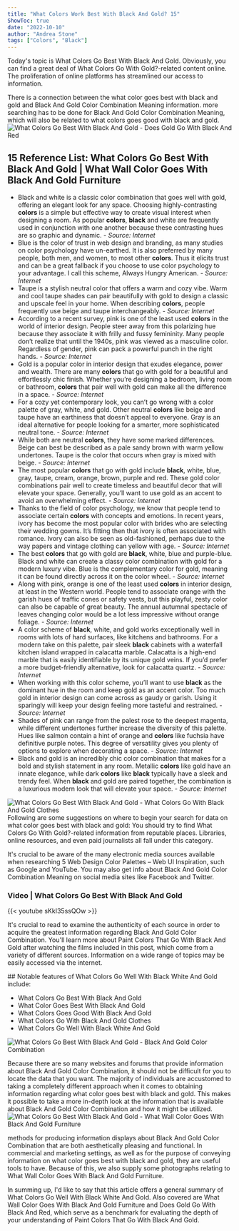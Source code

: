 ```yaml
---
title: "What Colors Work Best With Black And Gold? 15"
ShowToc: true 
date: "2022-10-10"
author: "Andrea Stone" 
tags: ["Colors", "Black"]
---
```


Today's topic is What Colors Go Best With Black And Gold. Obviously, you can find a great deal of What Colors Go With Gold?-related content online. The proliferation of online platforms has streamlined our access to information.

There is a connection between the what color goes best with black and gold and Black And Gold Color Combination Meaning information. more searching has to be done for Black And Gold Color Combination Meaning, which will also be related to what colors goes good with black and gold.
<img loading="lazy" src="http://greatinspire.com/wp-content/uploads/2015/08/Lovely-Metallic-Nail-Polish-Ideas-45.jpg" onerror="this.onerror=null;this.src='https://blogger.googleusercontent.com/img/a/AVvXsEhe7F7TRXHtjiKvHb5vS7DmnxvpHiDyoYyYvm1nHB3Qp2_w3BnM6A2eq4v7FYxCC9bfZt3a9vIMtAYEKUiaDQbHMg-ViyGmRIj39MLp0bGFfgfYw1Dc9q_H-T0wiTm3l0Uq42dETrN9eC8aGJ9_IORZsxST1AcLR7np1koOfcc7tnHa4S8Mwz_xD9d0=s16000';" alt="What Colors Go Best With Black And Gold - Does Gold Go With Black And Red" >

## 15 Reference List: What Colors Go Best With Black And Gold | What Wall Color Goes With Black And Gold Furniture
-   Black and white is a classic color combination that goes well with gold, offering an elegant look for any space. Choosing highly-contrasting **colors** is a simple but effective way to create visual interest when designing a room. As popular **colors**, **black** and white are frequently used in conjunction with one another because these contrasting hues are so graphic and dynamic. - <cite>Source: Internet</cite>
-   Blue is the color of trust in web design and branding, as many studies on color psychology have un-earthed. It is also preferred by many people, both men, and women, to most other **colors**. Thus it elicits trust and can be a great fallback if you choose to use color psychology to your advantage. I call this scheme, Always Hungry American. - <cite>Source: Internet</cite>
-   Taupe is a stylish neutral color that offers a warm and cozy vibe. Warm and cool taupe shades can pair beautifully with gold to design a classic and upscale feel in your home. When describing **colors**, people frequently use beige and taupe interchangeably. - <cite>Source: Internet</cite>
-   According to a recent survey, pink is one of the least used **colors** in the world of interior design. People steer away from this polarizing hue because they associate it with frilly and fussy femininity. Many people don’t realize that until the 1940s, pink was viewed as a masculine color. Regardless of gender, pink can pack a powerful punch in the right hands. - <cite>Source: Internet</cite>
-   Gold is a popular color in interior design that exudes elegance, power and wealth. There are many **colors** that go with gold for a beautiful and effortlessly chic finish. Whether you’re designing a bedroom, living room or bathroom, **colors** that pair well with gold can make all the difference in a space. - <cite>Source: Internet</cite>
-   For a cozy yet contemporary look, you can’t go wrong with a color palette of gray, white, and gold. Other neutral **colors** like beige and taupe have an earthiness that doesn’t appeal to everyone. Gray is an ideal alternative for people looking for a smarter, more sophisticated neutral tone. - <cite>Source: Internet</cite>
-   While both are neutral **colors**, they have some marked differences. Beige can best be described as a pale sandy brown with warm yellow undertones. Taupe is the color that occurs when gray is mixed with beige. - <cite>Source: Internet</cite>
-   The most popular **colors** that go with gold include **black**, white, blue, gray, taupe, cream, orange, brown, purple and red. These gold color combinations pair well to create timeless and beautiful decor that will elevate your space. Generally, you’ll want to use gold as an accent to avoid an overwhelming effect. - <cite>Source: Internet</cite>
-   Thanks to the field of color psychology, we know that people tend to associate certain **colors** with concepts and emotions. In recent years, ivory has become the most popular color with brides who are selecting their wedding gowns. It’s fitting then that ivory is often associated with romance. Ivory can also be seen as old-fashioned, perhaps due to the way papers and vintage clothing can yellow with age. - <cite>Source: Internet</cite>
-   The best **colors** that go with gold are **black**, white, blue and purple-blue. Black and white can create a classy color combination with gold for a modern luxury vibe. Blue is the complementary color for gold, meaning it can be found directly across it on the color wheel. - <cite>Source: Internet</cite>
-   Along with pink, orange is one of the least used **colors** in interior design, at least in the Western world. People tend to associate orange with the garish hues of traffic cones or safety vests, but this playful, zesty color can also be capable of great beauty. The annual autumnal spectacle of leaves changing color would be a lot less impressive without orange foliage. - <cite>Source: Internet</cite>
-   A color scheme of **black**, white, and gold works exceptionally well in rooms with lots of hard surfaces, like kitchens and bathrooms. For a modern take on this palette, pair sleek **black** cabinets with a waterfall kitchen island wrapped in calacatta marble. Calacatta is a high-end marble that is easily identifiable by its unique gold veins. If you’d prefer a more budget-friendly alternative, look for calacatta quartz. - <cite>Source: Internet</cite>
-   When working with this color scheme, you’ll want to use **black** as the dominant hue in the room and keep gold as an accent color. Too much gold in interior design can come across as gaudy or garish. Using it sparingly will keep your design feeling more tasteful and restrained. - <cite>Source: Internet</cite>
-   Shades of pink can range from the palest rose to the deepest magenta, while different undertones further increase the diversity of this palette. Hues like salmon contain a hint of orange and **colors** like fuchsia have definitive purple notes. This degree of versatility gives you plenty of options to explore when decorating a space. - <cite>Source: Internet</cite>
-   Black and gold is an incredibly chic color combination that makes for a bold and stylish statement in any room. Metallic **colors** like gold have an innate elegance, while dark **colors** like **black** typically have a sleek and trendy feel. When **black** and gold are paired together, the combination is a luxurious modern look that will elevate your space. - <cite>Source: Internet</cite>


<img loading="lazy" src="https://pic.cakesdecor.com/m/nauzrd8a3q3zwoprlqoh.jpg" onerror="this.onerror=null;this.src='https://blogger.googleusercontent.com/img/a/AVvXsEhe7F7TRXHtjiKvHb5vS7DmnxvpHiDyoYyYvm1nHB3Qp2_w3BnM6A2eq4v7FYxCC9bfZt3a9vIMtAYEKUiaDQbHMg-ViyGmRIj39MLp0bGFfgfYw1Dc9q_H-T0wiTm3l0Uq42dETrN9eC8aGJ9_IORZsxST1AcLR7np1koOfcc7tnHa4S8Mwz_xD9d0=s16000';" alt="What Colors Go Best With Black And Gold - What Colors Go With Black And Gold Clothes" >
Following are some suggestions on where to begin your search for data on what color goes best with black and gold:
You should try to find What Colors Go With Gold?-related information from reputable places. Libraries, online resources, and even paid journalists all fall under this category.

It's crucial to be aware of the many electronic media sources available when researching 5 Web Design Color Palettes – Web UI Inspiration, such as Google and YouTube. You may also get info about Black And Gold Color Combination Meaning on social media sites like Facebook and Twitter.

### Video | What Colors Go Best With Black And Gold
{{< youtube sKkI35ssQOw >}} 


It's crucial to read to examine the authenticity of each source in order to acquire the greatest information regarding Black And Gold Color Combination.
You'll learn more about Paint Colors That Go With Black And Gold after watching the films included in this post, which come from a variety of different sources. Information on a wide range of topics may be easily accessed via the internet.
<script async="async" data-cfasync="false" src="//normallydemandedalter.com/fe63df3c5408708b15d8dc3d9b206b31/invoke.js"></script>
<div id="container-fe63df3c5408708b15d8dc3d9b206b31"></div>
## Notable features of What Colors Go Well With Black White And Gold include:

- What Colors Go Best With Black And Gold
- What Color Goes Best With Black And Gold
- What Colors Goes Good With Black And Gold
- What Colors Go With Black And Gold Clothes
- What Colors Go Well With Black White And Gold

 <img loading="lazy" src="http://www.woohome.com/wp-content/uploads/2016/01/colored-front-door-9.jpg" onerror="this.onerror=null;this.src='https://blogger.googleusercontent.com/img/a/AVvXsEhe7F7TRXHtjiKvHb5vS7DmnxvpHiDyoYyYvm1nHB3Qp2_w3BnM6A2eq4v7FYxCC9bfZt3a9vIMtAYEKUiaDQbHMg-ViyGmRIj39MLp0bGFfgfYw1Dc9q_H-T0wiTm3l0Uq42dETrN9eC8aGJ9_IORZsxST1AcLR7np1koOfcc7tnHa4S8Mwz_xD9d0=s16000';" alt="What Colors Go Best With Black And Gold - Black And Gold Color Combination" >

Because there are so many websites and forums that provide information about Black And Gold Color Combination, it should not be difficult for you to locate the data that you want.
The majority of individuals are accustomed to taking a completely different approach when it comes to obtaining information regarding what color goes best with black and gold. This makes it possible to take a more in-depth look at the information that is available about Black And Gold Color Combination and how it might be utilized.
<img loading="lazy" src="https://www.weddinginclude.com/wp-content/uploads/2017/07/great-gatsby-wedding-centerpiece-ideas.jpg" onerror="this.onerror=null;this.src='https://blogger.googleusercontent.com/img/a/AVvXsEhe7F7TRXHtjiKvHb5vS7DmnxvpHiDyoYyYvm1nHB3Qp2_w3BnM6A2eq4v7FYxCC9bfZt3a9vIMtAYEKUiaDQbHMg-ViyGmRIj39MLp0bGFfgfYw1Dc9q_H-T0wiTm3l0Uq42dETrN9eC8aGJ9_IORZsxST1AcLR7np1koOfcc7tnHa4S8Mwz_xD9d0=s16000';" alt="What Colors Go Best With Black And Gold - What Wall Color Goes With Black And Gold Furniture" >

methods for producing information displays about Black And Gold Color Combination that are both aesthetically pleasing and functional. In commercial and marketing settings, as well as for the purpose of conveying information on what color goes best with black and gold, they are useful tools to have. Because of this, we also supply some photographs relating to What Wall Color Goes With Black And Gold Furniture.

In summing up, I'd like to say that this article offers a general summary of What Colors Go Well With Black White And Gold. Also covered are What Wall Color Goes With Black And Gold Furniture and Does Gold Go With Black And Red, which serve as a benchmark for evaluating the depth of your understanding of Paint Colors That Go With Black And Gold.
	

